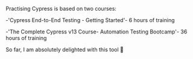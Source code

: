 Practising Cypress is based on two courses:

-'Cypress End-to-End Testing - Getting Started'- 6 hours of training

-'The Complete Cypress v13 Course- Automation Testing Bootcamp'- 36 hours of training

So far, I am absolutely delighted with this tool :monocle_face:
